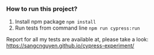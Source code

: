 ### How to run this project?

1. Install npm package `npm install`
2. Run tests from command line `npm run cypress:run`

Report for all my tests are available at, please take a look: https://sangcnguyen.github.io/cypress-experiment/
